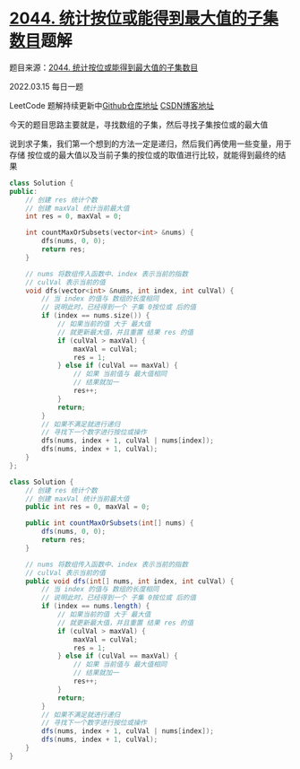 # [2044. 统计按位或能得到最大值的子集数目](https://leetcode-cn.com/problems/count-number-of-maximum-bitwise-or-subsets/)题解

题目来源：[2044. 统计按位或能得到最大值的子集数目](https://leetcode-cn.com/problems/count-number-of-maximum-bitwise-or-subsets/)

2022.03.15 每日一题

LeetCode 题解持续更新中[Github仓库地址](https://github.com/SleepingXiaoming/LeetCode-Problem-Solution.git) [CSDN博客地址](https://blog.csdn.net/qq_46176960/category_11617162.html)



今天的题目思路主要就是，寻找数组的子集，然后寻找子集按位或的最大值

说到求子集，我们第一个想到的方法一定是递归，然后我们再使用一些变量，用于存储 按位或的最大值以及当前子集的按位或的取值进行比较，就能得到最终的结果

```C++ [ ]
class Solution {
public:
    // 创建 res 统计个数
    // 创建 maxVal 统计当前最大值
    int res = 0, maxVal = 0;

    int countMaxOrSubsets(vector<int> &nums) {
        dfs(nums, 0, 0);
        return res;
    }

    // nums 将数组传入函数中、index 表示当前的指数
    // culVal 表示当前的值
    void dfs(vector<int> &nums, int index, int culVal) {
        // 当 index 的值与 数组的长度相同
        // 说明此时，已经得到一个 子集 0按位或 后的值
        if (index == nums.size()) {
            // 如果当前的值 大于 最大值
            // 就更新最大值，并且重置 结果 res 的值
            if (culVal > maxVal) {
                maxVal = culVal;
                res = 1;
            } else if (culVal == maxVal) {
                // 如果 当前值与 最大值相同
                // 结果就加一
                res++;
            }
            return;
        }
        // 如果不满足就进行递归
        // 寻找下一个数字进行按位或操作
        dfs(nums, index + 1, culVal | nums[index]);
        dfs(nums, index + 1, culVal);
    }
};
```

```Java [ ]
class Solution {
    // 创建 res 统计个数
    // 创建 maxVal 统计当前最大值
    public int res = 0, maxVal = 0;

    public int countMaxOrSubsets(int[] nums) {
        dfs(nums, 0, 0);
        return res;
    }

    // nums 将数组传入函数中、index 表示当前的指数
    // culVal 表示当前的值
    public void dfs(int[] nums, int index, int culVal) {
        // 当 index 的值与 数组的长度相同
        // 说明此时，已经得到一个 子集 0按位或 后的值
        if (index == nums.length) {
            // 如果当前的值 大于 最大值
            // 就更新最大值，并且重置 结果 res 的值
            if (culVal > maxVal) {
                maxVal = culVal;
                res = 1;
            } else if (culVal == maxVal) {
                // 如果 当前值与 最大值相同
                // 结果就加一
                res++;
            }
            return;
        }
        // 如果不满足就进行递归
        // 寻找下一个数字进行按位或操作
        dfs(nums, index + 1, culVal | nums[index]);
        dfs(nums, index + 1, culVal);
    }
}
```

